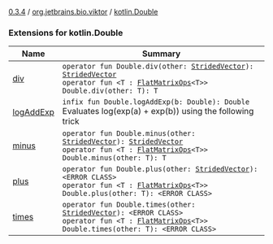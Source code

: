 [0.3.4](../../index.md) / [org.jetbrains.bio.viktor](../index.md) / [kotlin.Double](.)

### Extensions for kotlin.Double

| Name | Summary |
|---|---|
| [div](div.md) | `operator fun Double.div(other: `[`StridedVector`](../-strided-vector/index.md)`): `[`StridedVector`](../-strided-vector/index.md)<br>`operator fun <T : `[`FlatMatrixOps`](../-flat-matrix-ops/index.md)`<T>> Double.div(other: T): T` |
| [logAddExp](log-add-exp.md) | `infix fun Double.logAddExp(b: Double): Double`<br>Evaluates log(exp(a) + exp(b)) using the following trick |
| [minus](minus.md) | `operator fun Double.minus(other: `[`StridedVector`](../-strided-vector/index.md)`): `[`StridedVector`](../-strided-vector/index.md)<br>`operator fun <T : `[`FlatMatrixOps`](../-flat-matrix-ops/index.md)`<T>> Double.minus(other: T): T` |
| [plus](plus.md) | `operator fun Double.plus(other: `[`StridedVector`](../-strided-vector/index.md)`): <ERROR CLASS>`<br>`operator fun <T : `[`FlatMatrixOps`](../-flat-matrix-ops/index.md)`<T>> Double.plus(other: T): <ERROR CLASS>` |
| [times](times.md) | `operator fun Double.times(other: `[`StridedVector`](../-strided-vector/index.md)`): <ERROR CLASS>`<br>`operator fun <T : `[`FlatMatrixOps`](../-flat-matrix-ops/index.md)`<T>> Double.times(other: T): <ERROR CLASS>` |
